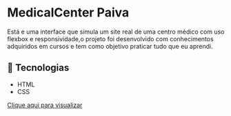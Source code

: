 # MedicalCenter Paiva

Está e uma interface que simula um site real de uma centro médico com uso flexbox e responsividade,o projeto foi desenvolvido com conhecimentos adquiridos em cursos e tem como objetivo praticar tudo que eu aprendi.



## 🚀 Tecnologias

- HTML
- CSS

[Clique aqui para visualizar](https://thiagofspaiva.github.io/MedicalCenter-Paiva/)
